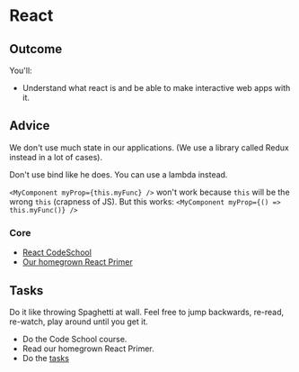 # React
## Outcome

You'll:

* Understand what react is and be able to make interactive web apps with it.

## Advice

We don't use much state in our applications. (We use a library called Redux instead in a lot of cases).

Don't use bind like he does. You can use a lambda instead.

`<MyComponent myProp={this.myFunc} />` won't work because `this` will be the wrong `this` (crapness of JS). But this works: 
`<MyComponent myProp={() => this.myFunc()} />`

### Core
* [React CodeSchool](http://campus.codeschool.com/courses/powering-up-with-react/)
* [Our homegrown React Primer](../../resources/react.md)

## Tasks

Do it like throwing Spaghetti at wall. Feel free to jump backwards, re-read, re-watch, play around until you get it.

* Do the Code School course.
* Read our homegrown React Primer.
* Do the [tasks](https://docs.google.com/document/d/1GfyOXSaBuvjIsNMh31gKfED_q7H-_3muY9xuRgStjQY/edit?usp=sharing)
